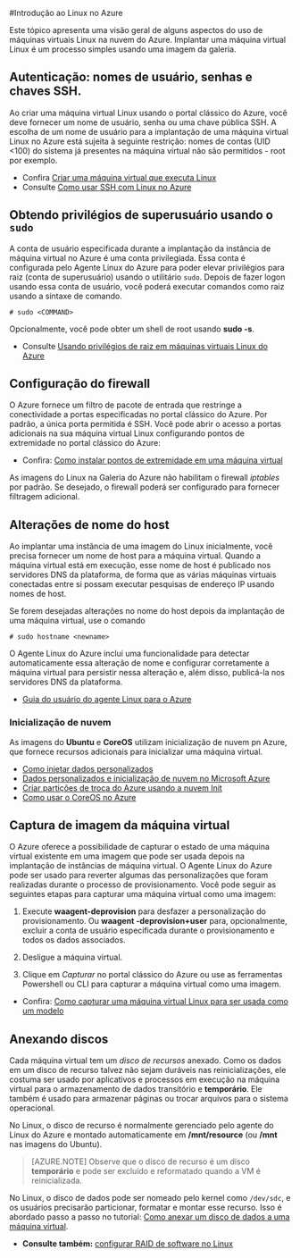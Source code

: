 <properties
	pageTitle="Introdução ao Linux no Azure | Microsoft Azure"
	description="Saiba como usar máquinas virtuais Linux no Azure."
	services="virtual-machines-linux"
	documentationCenter="python"
	authors="szarkos"
	manager="timlt"
	editor=""
	tags="azure-resource-manager,azure-service-management"/>

<tags
	ms.service="virtual-machines-linux"
	ms.workload="infrastructure-services"
	ms.tgt_pltfrm="vm-linux"
	ms.devlang="na"
	ms.topic="article"
	ms.date="02/01/2016"
	ms.author="szark"/>

#Introdução ao Linux no Azure

Este tópico apresenta uma visão geral de alguns aspectos do uso de máquinas virtuais Linux na nuvem do Azure. Implantar uma máquina virtual Linux é um processo simples usando uma imagem da galeria.


## Autenticação: nomes de usuário, senhas e chaves SSH.

Ao criar uma máquina virtual Linux usando o portal clássico do Azure, você deve fornecer um nome de usuário, senha ou uma chave pública SSH. A escolha de um nome de usuário para a implantação de uma máquina virtual Linux no Azure está sujeita à seguinte restrição: nomes de contas (UID <100) do sistema já presentes na máquina virtual não são permitidos - root por exemplo.


 - Confira [Criar uma máquina virtual que executa Linux](virtual-machines-linux-cli-create.md)
 - Consulte [Como usar SSH com Linux no Azure](virtual-machines-linux-ssh-from-linux.md)


## Obtendo privilégios de superusuário usando o `sudo`

A conta de usuário especificada durante a implantação da instância de máquina virtual no Azure é uma conta privilegiada. Essa conta é configurada pelo Agente Linux do Azure para poder elevar privilégios para raiz (conta de superusuário) usando o utilitário `sudo`. Depois de fazer logon usando essa conta de usuário, você poderá executar comandos como raiz usando a sintaxe de comando.

	# sudo <COMMAND>

Opcionalmente, você pode obter um shell de root usando **sudo -s**.

- Consulte [Usando privilégios de raiz em máquinas virtuais Linux do Azure](virtual-machines-linux-use-root-privileges.md)


## Configuração do firewall

O Azure fornece um filtro de pacote de entrada que restringe a conectividade a portas especificadas no portal clássico do Azure. Por padrão, a única porta permitida é SSH. Você pode abrir o acesso a portas adicionais na sua máquina virtual Linux configurando pontos de extremidade no portal clássico do Azure:

 - Confira: [Como instalar pontos de extremidade em uma máquina virtual](virtual-machines-windows-classic-setup-endpoints.md)

As imagens do Linux na Galeria do Azure não habilitam o firewall *iptables* por padrão. Se desejado, o firewall poderá ser configurado para fornecer filtragem adicional.


## Alterações de nome do host

Ao implantar uma instância de uma imagem do Linux inicialmente, você precisa fornecer um nome de host para a máquina virtual. Quando a máquina virtual está em execução, esse nome de host é publicado nos servidores DNS da plataforma, de forma que as várias máquinas virtuais conectadas entre si possam executar pesquisas de endereço IP usando nomes de host.

Se forem desejadas alterações no nome do host depois da implantação de uma máquina virtual, use o comando

	# sudo hostname <newname>

O Agente Linux do Azure inclui uma funcionalidade para detectar automaticamente essa alteração de nome e configurar corretamente a máquina virtual para persistir nessa alteração e, além disso, publicá-la nos servidores DNS da plataforma.

 - [Guia do usuário do agente Linux para o Azure](virtual-machines-linux-agent-user-guide.md)

### Inicialização de nuvem
As imagens do **Ubuntu** e **CoreOS** utilizam inicialização de nuvem pn Azure, que fornece recursos adicionais para inicializar uma máquina virtual.

 - [Como injetar dados personalizados](virtual-machines-windows-classic-inject-custom-data.md)
 - [Dados personalizados e inicialização de nuvem no Microsoft Azure](https://azure.microsoft.com/blog/2014/04/21/custom-data-and-cloud-init-on-windows-azure/)
 - [Criar partições de troca do Azure usando a nuvem Init](https://wiki.ubuntu.com/AzureSwapPartitions)
 - [Como usar o CoreOS no Azure](virtual-machines-linux-classic-coreos-howto.md)


## Captura de imagem da máquina virtual

O Azure oferece a possibilidade de capturar o estado de uma máquina virtual existente em uma imagem que pode ser usada depois na implantação de instâncias de máquina virtual. O Agente Linux do Azure pode ser usado para reverter algumas das personalizações que foram realizadas durante o processo de provisionamento. Você pode seguir as seguintes etapas para capturar uma máquina virtual como uma imagem:

1. Execute **waagent-deprovision** para desfazer a personalização do provisionamento. Ou **waagent -deprovision+user** para, opcionalmente, excluir a conta de usuário especificada durante o provisionamento e todos os dados associados.

2. Desligue a máquina virtual.

3. Clique em *Capturar* no portal clássico do Azure ou use as ferramentas Powershell ou CLI para capturar a máquina virtual como uma imagem.

 - Confira: [Como capturar uma máquina virtual Linux para ser usada como um modelo](virtual-machines-linux-classic-capture-image.md)


## Anexando discos

Cada máquina virtual tem um *disco de recursos* anexado. Como os dados em um disco de recurso talvez não sejam duráveis nas reinicializações, ele costuma ser usado por aplicativos e processos em execução na máquina virtual para o armazenamento de dados transitório e **temporário**. Ele também é usado para armazenar páginas ou trocar arquivos para o sistema operacional.

No Linux, o disco de recurso é normalmente gerenciado pelo agente do Linux do Azure e montado automaticamente em **/mnt/resource** (ou **/mnt** nas imagens do Ubuntu).


>[AZURE.NOTE] Observe que o disco de recurso é um disco **temporário** e pode ser excluído e reformatado quando a VM é reinicializada.

No Linux, o disco de dados pode ser nomeado pelo kernel como `/dev/sdc`, e os usuários precisarão particionar, formatar e montar esse recurso. Isso é abordado passo a passo no tutorial: [Como anexar um disco de dados a uma máquina virtual](virtual-machines-linux-classic-attach-disk.md).

 - **Consulte também:** [configurar RAID de software no Linux](virtual-machines-linux-configure-raid.md)

<!---HONumber=AcomDC_0323_2016-->